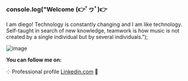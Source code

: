 ### **console.log(**"Welcome  (👉ﾟヮﾟ)👉
I am diego! Technology is constantly changing and I am like technology. Self-taught in search of new knowledge, teamwork is how music is not created by a single individual but by several individuals.");

![image](https://user-images.githubusercontent.com/56690521/170729098-1750e525-51a4-4bce-9414-8ad2458666a0.png)

**You can follow me on:**

⁘ Professional profile [Linkedin.com](https://www.linkedin.com/in/diegomarulandab/) 💼





